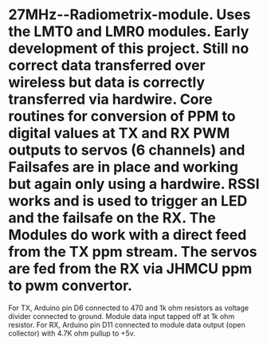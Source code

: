 # 27MHz--Radiometrix-module. Uses the LMT0 and LMR0 modules. Early development of this project. Still no correct data transferred over wireless but data is correctly transferred via hardwire. Core routines for conversion of PPM to digital values at TX and RX PWM outputs to servos (6 channels) and Failsafes are in place and working but again only using a hardwire. RSSI works and is used to trigger an LED and the failsafe on the RX. The Modules do work with a direct feed from the TX ppm stream. The servos are fed from the RX via JHMCU ppm to pwm convertor.
For TX, Arduino pin D6 connected to 470 and 1k ohm resistors as voltage divider connected to ground. Module data input tapped off at 1k ohm resistor.
For RX, Arduino pin D11 connected to module data output (open collector) with 4.7K ohm pullup to +5v.

